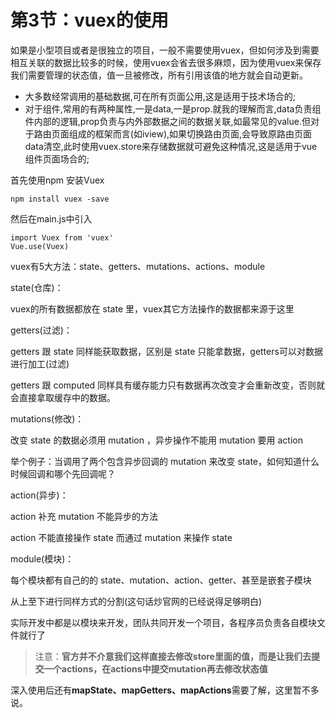 # 第3节：vuex的使用

如果是小型项目或者是很独立的项目，一般不需要使用vuex，但如何涉及到需要相互关联的数据比较多的时候，使用vuex会省去很多麻烦，因为使用vuex来保存我们需要管理的状态值，值一旦被修改，所有引用该值的地方就会自动更新。

- 大多数经常调用的基础数据,可在所有页面公用,这是适用于技术场合的;
- 对于组件,常用的有两种属性,一是data,一是prop.就我的理解而言,data负责组件内部的逻辑,prop负责与内外部数据之间的数据关联,如最常见的value.但对于路由页面组成的框架而言(如iview),如果切换路由页面,会导致原路由页面data清空,此时使用vuex.store来存储数据就可避免这种情况,这是适用于vue组件页面场合的;



首先使用npm 安装Vuex

```
npm install vuex -save
```



然后在main.js中引入

```
import Vuex from 'vuex'
Vue.use(Vuex)
```



vuex有5大方法：state、getters、mutations、actions、module

 

state(仓库)：

vuex的所有数据都放在 state 里，vuex其它方法操作的数据都来源于这里

 

getters(过滤)：

getters 跟 state 同样能获取数据，区别是 state 只能拿数据，getters可以对数据进行加工(过滤)

getters 跟 computed 同样具有缓存能力只有数据再次改变才会重新改变，否则就会直接拿取缓存中的数据。

 

mutations(修改)：

改变 state 的数据必须用 mutation ，异步操作不能用 mutation 要用 action

举个例子：当调用了两个包含异步回调的 mutation 来改变 state，如何知道什么时候回调和哪个先回调呢？

 

action(异步)：

action 补充 mutation 不能异步的方法

action 不能直接操作 state 而通过 mutation 来操作 state

 

module(模块)：

每个模块都有自己的的 state、mutation、action、getter、甚至是嵌套子模块

从上至下进行同样方式的分割(这句话炒官网的已经说得足够明白)

实际开发中都是以模块来开发，团队共同开发一个项目，各程序员负责各自模块文件就行了



> 注意：**官方并不介意我们这样直接去修改store里面的值，而是让我们去提交一个actions，在actions中提交mutation再去修改状态值**



深入使用后还有**mapState、mapGetters、mapActions**需要了解，这里暂不多说。

